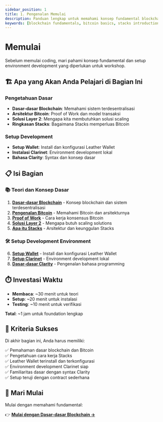 ```yaml
---
sidebar_position: 1
title: 1. Pengenalan Memulai
description: Panduan lengkap untuk memahami konsep fundamental blockchain, Bitcoin, Stacks, dan setup development environment untuk workshop
keywords: [blockchain fundamentals, bitcoin basics, stacks introduction, development setup, wallet setup, clarinet]
---
```


# Memulai

Sebelum memulai coding, mari pahami konsep fundamental dan setup environment development yang diperlukan untuk workshop.

## 🏗️ Apa yang Akan Anda Pelajari di Bagian Ini

### Pengetahuan Dasar
- **Dasar-dasar Blockchain**: Memahami sistem terdesentralisasi
- **Arsitektur Bitcoin**: Proof of Work dan model transaksi
- **Solusi Layer 2**: Mengapa kita membutuhkan solusi scaling
- **Ringkasan Stacks**: Bagaimana Stacks memperluas Bitcoin

### Setup Development
- **Setup Wallet**: Install dan konfigurasi Leather Wallet
- **Instalasi Clarinet**: Environment development lokal
- **Bahasa Clarity**: Syntax dan konsep dasar

## 📋 Isi Bagian

### 📚 Teori dan Konsep Dasar
1. **[Dasar-dasar Blockchain](./intro-blockchain.md)** - Konsep blockchain dan sistem terdesentralisasi
2. **[Pengenalan Bitcoin](./intro-bitcoin.md)** - Memahami Bitcoin dan arsitekturnya
3. **[Proof of Work](./proof-of-work.md)** - Cara kerja konsensus Bitcoin
4. **[Solusi Layer 2](./layer2-solutions.md)** - Mengapa butuh scaling solutions
5. **[Apa itu Stacks](./what-is-stacks.md)** - Arsitektur dan keunggulan Stacks

### 🛠️ Setup Development Environment
6. **[Setup Wallet](./wallet-setup.md)** - Install dan konfigurasi Leather Wallet
7. **[Setup Clarinet](./clarinet-setup.md)** - Environment development lokal
8. **[Dasar-dasar Clarity](./clarity-basics.md)** - Pengenalan bahasa programming

## ⏱️ Investasi Waktu

- **Membaca**: ~30 menit untuk teori
- **Setup**: ~20 menit untuk instalasi
- **Testing**: ~10 menit untuk verifikasi

**Total**: ~1 jam untuk foundation lengkap

## 🎯 Kriteria Sukses

Di akhir bagian ini, Anda harus memiliki:

✅ Pemahaman dasar blockchain dan Bitcoin  
✅ Pengetahuan cara kerja Stacks  
✅ Leather Wallet terinstall dan terkonfigurasi  
✅ Environment development Clarinet siap  
✅ Familiaritas dasar dengan syntax Clarity  
✅ Setup teruji dengan contract sederhana  

## 🚀 Mari Mulai

Mulai dengan memahami fundamental:

👉 **[Mulai dengan Dasar-dasar Blockchain →](./intro-blockchain.md)**